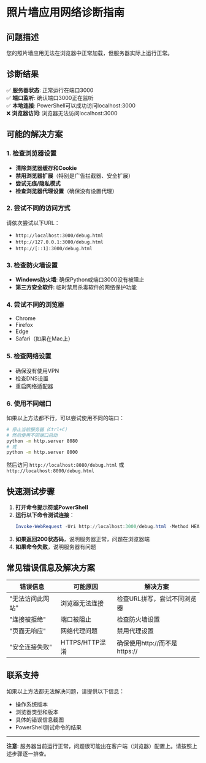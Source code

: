 # 照片墙应用网络诊断指南

## 问题描述
您的照片墙应用无法在浏览器中正常加载，但服务器实际上运行正常。

## 诊断结果
✅ **服务器状态**: 正常运行在端口3000  
✅ **端口监听**: 确认端口3000正在监听  
✅ **本地连接**: PowerShell可以成功访问localhost:3000  
❌ **浏览器访问**: 浏览器无法访问localhost:3000  

## 可能的解决方案

### 1. 检查浏览器设置
- **清除浏览器缓存和Cookie**
- **禁用浏览器扩展**（特别是广告拦截器、安全扩展）
- **尝试无痕/隐私模式**
- **检查浏览器代理设置**（确保没有设置代理）

### 2. 尝试不同的访问方式
请依次尝试以下URL：
- `http://localhost:3000/debug.html`
- `http://127.0.0.1:3000/debug.html`
- `http://[::1]:3000/debug.html`

### 3. 检查防火墙设置
- **Windows防火墙**: 确保Python或端口3000没有被阻止
- **第三方安全软件**: 临时禁用杀毒软件的网络保护功能

### 4. 尝试不同的浏览器
- Chrome
- Firefox
- Edge
- Safari（如果在Mac上）

### 5. 检查网络设置
- 确保没有使用VPN
- 检查DNS设置
- 重启网络适配器

### 6. 使用不同端口
如果以上方法都不行，可以尝试使用不同的端口：

```bash
# 停止当前服务器（Ctrl+C）
# 然后使用不同端口启动
python -m http.server 8080
# 或
python -m http.server 8000
```

然后访问 `http://localhost:8080/debug.html` 或 `http://localhost:8000/debug.html`

## 快速测试步骤

1. **打开命令提示符或PowerShell**
2. **运行以下命令测试连接**：
   ```powershell
   Invoke-WebRequest -Uri http://localhost:3000/debug.html -Method HEAD
   ```
3. **如果返回200状态码**，说明服务器正常，问题在浏览器端
4. **如果命令失败**，说明服务器有问题

## 常见错误信息及解决方案

| 错误信息 | 可能原因 | 解决方案 |
|---------|---------|----------|
| "无法访问此网站" | 浏览器无法连接 | 检查URL拼写，尝试不同浏览器 |
| "连接被拒绝" | 端口被阻止 | 检查防火墙设置 |
| "页面无响应" | 网络代理问题 | 禁用代理设置 |
| "安全连接失败" | HTTPS/HTTP混淆 | 确保使用http://而不是https:// |

## 联系支持
如果以上方法都无法解决问题，请提供以下信息：
- 操作系统版本
- 浏览器类型和版本
- 具体的错误信息截图
- PowerShell测试命令的结果

---

**注意**: 服务器当前运行正常，问题很可能出在客户端（浏览器）配置上。请按照上述步骤逐一排查。